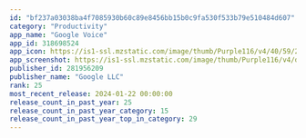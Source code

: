 ```yaml
---
id: "bf237a03038ba4f7085930b60c89e8456bb15b0c9fa530f533b79e510484d607"
category: "Productivity"
app_name: "Google Voice"
app_id: 318698524
app_icon: https://is1-ssl.mzstatic.com/image/thumb/Purple116/v4/40/59/29/405929a1-5c23-1efb-5c51-0cd3e93c2eee/logo_voice_2020q4_color-0-1x_U007emarketing-0-0-0-6-0-0-85-220.png/1024x1024bb.png
app_screenshot: https://is1-ssl.mzstatic.com/image/thumb/Purple116/v4/d5/61/9a/d5619abb-4976-5ee1-6568-f40b8fa2921a/008a202a-a63e-4bc8-a24f-003f998f5237_0_APP_IPHONE_65_0.png/1284x2778bb.png
publisher_id: 281956209
publisher_name: "Google LLC"
rank: 25
most_recent_release: 2024-01-22 00:00:00
release_count_in_past_year: 25
release_count_in_past_year_category: 15
release_count_in_past_year_top_in_category: 29
---
```

